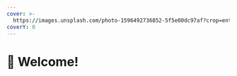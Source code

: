 ```yaml
---
cover: >-
  https://images.unsplash.com/photo-1596492736852-5f5e00dc97af?crop=entropy&cs=srgb&fm=jpg&ixid=MnwxOTcwMjR8MHwxfHNlYXJjaHw4fHxzaGllbGR8ZW58MHx8fHwxNjQ4MzQxMDA1&ixlib=rb-1.2.1&q=85
coverY: 0
---
```


# 👾 Welcome!

